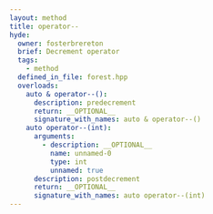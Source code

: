 ```yaml
---
layout: method
title: operator--
hyde:
  owner: fosterbrereton
  brief: Decrement operator
  tags:
    - method
  defined_in_file: forest.hpp
  overloads:
    auto & operator--():
      description: predecrement
      return: __OPTIONAL__
      signature_with_names: auto & operator--()
    auto operator--(int):
      arguments:
        - description: __OPTIONAL__
          name: unnamed-0
          type: int
          unnamed: true
      description: postdecrement
      return: __OPTIONAL__
      signature_with_names: auto operator--(int)
---
```

